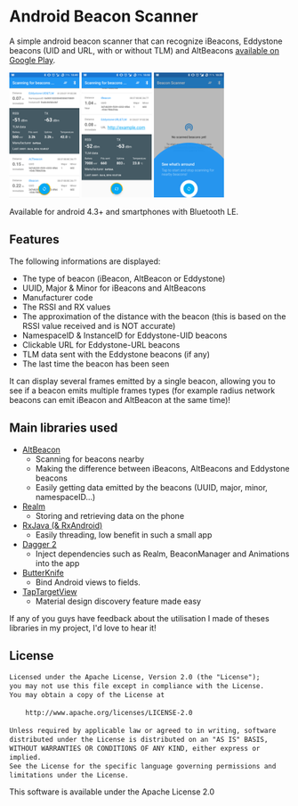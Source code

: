 # Android Beacon Scanner #

A simple android beacon scanner that can recognize iBeacons, Eddystone beacons (UID and URL, with or without TLM) and AltBeacons [available on Google Play](https://play.google.com/store/apps/details?id=com.bridou_n.beaconscanner).

<img src="screenshots/Eddystone_uid_tlm.png" width="25%" />
<img src="screenshots/Eddystone_url_tlm.png" width="25%" />
<img src="screenshots/scan_discovery.png" width="25%" />

Available for android 4.3+ and smartphones with Bluetooth LE.

## Features ##

The following informations are displayed:

 - The type of beacon (iBeacon, AltBeacon or Eddystone)
 - UUID, Major & Minor for iBeacons and AltBeacons
 - Manufacturer code
 - The RSSI and RX values
 - The approximation of the distance with the beacon (this is based on the RSSI value received and is NOT accurate)
 - NamespaceID & InstanceID for Eddystone-UID beacons
 - Clickable URL for Eddystone-URL beacons
 - TLM data sent with the Eddystone beacons (if any)
 - The last time the beacon has been seen

It can display several frames emitted by a single beacon, allowing you to see if a beacon emits multiple frames types (for example radius network beacons can emit iBeacon and AltBeacon at the same time)!

## Main libraries used ##

 - [AltBeacon](https://github.com/AltBeacon/android-beacon-library)
	 - Scanning for beacons nearby
	 - Making the difference between iBeacons, AltBeacons and Eddystone beacons
	 - Easily getting data emitted by the beacons (UUID, major, minor, namespaceID...)
 - [Realm](https://github.com/realm/realm-java)
	 - Storing and retrieving data on the phone
 - [RxJava (& RxAndroid)](https://github.com/ReactiveX/RxJava)
	 - Easily threading, low benefit in such a small app
 - [Dagger 2](https://google.github.io/dagger/)
	 - Inject dependencies such as Realm, BeaconManager and Animations into the app
 - [ButterKnife](https://github.com/JakeWharton/butterknife)
	 - Bind Android views to fields.
 - [TapTargetView](https://github.com/KeepSafe/TapTargetView)
	- Material design discovery feature made easy

If any of you guys have feedback about the utilisation I made of theses libraries in my project, I'd love to hear it!

## License ##

	Licensed under the Apache License, Version 2.0 (the "License");
    you may not use this file except in compliance with the License.
    You may obtain a copy of the License at

        http://www.apache.org/licenses/LICENSE-2.0

    Unless required by applicable law or agreed to in writing, software
    distributed under the License is distributed on an "AS IS" BASIS,
    WITHOUT WARRANTIES OR CONDITIONS OF ANY KIND, either express or implied.
    See the License for the specific language governing permissions and
    limitations under the License.

This software is available under the Apache License 2.0